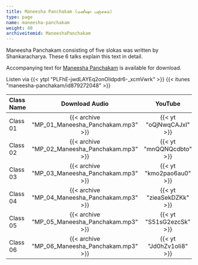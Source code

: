 ```yaml
---
title: Maneesha Panchakam (மனீஷா பஞ்சகம்)
type: page
name: maneesha-panchakam
weight: 40
archiveitemid: ManeeshaPanchakam
---
```


Maneesha Panchakam consisting of five slokas was written by Shankaracharya. These 6 talks explain this text in detail.

Accompanying text for [Maneesha Panchakam](https://archive.org/download/VedanticTexts/Maneesha_Panchakam.pdf) is available for download.

Listen via {{< ytpl "PLFhE-jwdLAYEq2onOIidpdr6-_xcmVwrk" >}} {{< itunes "maneesha-panchakam/id879272048" >}}

Class Name | Download Audio | YouTube
:---|:---:|:---:
Class 01 | {{< archive "MP_01_Maneesha_Panchakam.mp3" >}} | {{< yt "oQjNwqCAJxI" >}}
Class 02 | {{< archive "MP_02_Maneesha_Panchakam.mp3" >}} | {{< yt "mnQQNQcdbto" >}}
Class 03 | {{< archive "MP_03_Maneesha_Panchakam.mp3" >}} | {{< yt "kmo2pao6au0" >}}
Class 04 | {{< archive "MP_04_Maneesha_Panchakam.mp3" >}} | {{< yt "zieaSekDZKk" >}}
Class 05 | {{< archive "MP_05_Maneesha_Panchakam.mp3" >}} | {{< yt "S51sG2ezcSk" >}}
Class 06 | {{< archive "MP_06_Maneesha_Panchakam.mp3" >}} | {{< yt "Jd0hZv1oIi8" >}}